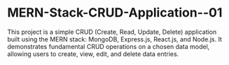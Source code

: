 # MERN-Stack-CRUD-Application--01
This project is a simple CRUD (Create, Read, Update, Delete) application built using the MERN stack: MongoDB, Express.js, React.js, and Node.js. It demonstrates fundamental CRUD operations on a chosen data model, allowing users to create, view, edit, and delete data entries.
